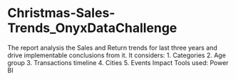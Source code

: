 # Christmas-Sales-Trends_OnyxDataChallenge
The report analysis the Sales and Return trends for last three years and drive implementable conclusions from it. It considers: 1. Categories 2. Age group 3. Transactions timeline 4. Cities 5. Events Impact   Tools used: Power BI
